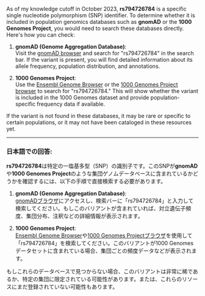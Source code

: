 As of my knowledge cutoff in October 2023, **rs794726784** is a specific single nucleotide polymorphism (SNP) identifier. To determine whether it is included in population genomics databases such as **gnomAD** or the **1000 Genomes Project**, you would need to search these databases directly. Here's how you can check:

1. **gnomAD (Genome Aggregation Database)**:  
   Visit the [gnomAD browser](https://gnomad.broadinstitute.org/) and search for "rs794726784" in the search bar. If the variant is present, you will find detailed information about its allele frequency, population distribution, and annotations.

2. **1000 Genomes Project**:  
   Use the [Ensembl Genome Browser](https://www.ensembl.org/) or the [1000 Genomes Project browser](https://www.internationalgenome.org/) to search for "rs794726784." This will show whether the variant is included in the 1000 Genomes dataset and provide population-specific frequency data if available.

If the variant is not found in these databases, it may be rare or specific to certain populations, or it may not have been cataloged in these resources yet.

---

### 日本語での回答:
**rs794726784**は特定の一塩基多型（SNP）の識別子です。このSNPが**gnomAD**や**1000 Genomes Project**のような集団ゲノムデータベースに含まれているかどうかを確認するには、以下の手順で直接検索する必要があります。

1. **gnomAD (Genome Aggregation Database)**:  
   [gnomADブラウザ](https://gnomad.broadinstitute.org/)にアクセスし、検索バーに「rs794726784」と入力して検索してください。もしこのバリアントが含まれていれば、対立遺伝子頻度、集団分布、注釈などの詳細情報が表示されます。

2. **1000 Genomes Project**:  
   [Ensembl Genome Browser](https://www.ensembl.org/)や[1000 Genomes Projectブラウザ](https://www.internationalgenome.org/)を使用して「rs794726784」を検索してください。このバリアントが1000 Genomesデータセットに含まれている場合、集団ごとの頻度データなどが表示されます。

もしこれらのデータベースで見つからない場合、このバリアントは非常に稀であるか、特定の集団に限定されている可能性があります。または、これらのリソースにまだ登録されていない可能性もあります。

